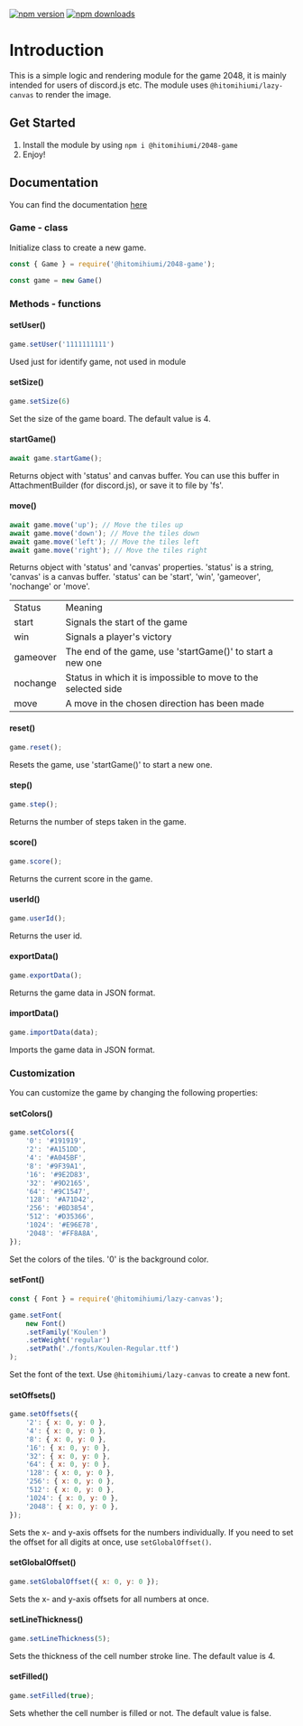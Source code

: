 <a href="https://www.npmjs.com/package/@hitomihiumi/2048-game"><img src="https://img.shields.io/npm/v/@hitomihiumi/2048-game.svg?maxAge=3600" alt="npm version" /></a>
<a href="https://www.npmjs.com/package/@hitomihiumi/2048-game"><img src="https://img.shields.io/npm/dt/@hitomihiumi/2048-game.svg?maxAge=3600" alt="npm downloads" /></a>

# Introduction

This is a simple logic and rendering module for the game 2048, it is mainly intended for users of discord.js etc. The module uses `@hitomihiumi/lazy-canvas` to render the image.

## Get Started

1. Install the module by using `npm i @hitomihiumi/2048-game`
2. Enjoy!

## Documentation

You can find the documentation [here](https://hitomihiumi.xyz/)

### Game - class

Initialize class to create a new game.

```js
const { Game } = require('@hitomihiumi/2048-game');

const game = new Game()
```
### Methods - functions

#### setUser()
```js
game.setUser('1111111111')
```
Used just for identify game, not used in module

#### setSize()
```js
game.setSize(6)
```

Set the size of the game board. The default value is 4.

#### startGame()
```js
await game.startGame(); 
```
Returns object with 'status' and canvas buffer. You can use this buffer in AttachmentBuilder (for discord.js), or save it to file by 'fs'.

#### move()
```js
await game.move('up'); // Move the tiles up
await game.move('down'); // Move the tiles down
await game.move('left'); // Move the tiles left
await game.move('right'); // Move the tiles right
```

Returns object with 'status' and 'canvas' properties.
'status' is a string, 'canvas' is a canvas buffer.
'status' can be 'start', 'win', 'gameover', 'nochange' or 'move'.

<table>
    <tr>
        <td>Status</td>
        <td>Meaning</td>
    </tr>
    <tr>
        <td>start</td>
        <td>Signals the start of the game</td>
    </tr>
    <tr>
        <td>win</td>
        <td>Signals a player's victory</td>
    </tr>
    <tr>
        <td>gameover</td>
        <td>The end of the game, use 'startGame()' to start a new one</td>
    </tr>
    <tr>
        <td>nochange</td>
        <td>Status in which it is impossible to move to the selected side</td>
    </tr>
    <tr>
        <td>move</td>
        <td>A move in the chosen direction has been made</td>
    </tr>
</table>

#### reset()

```js
game.reset();
```

Resets the game, use 'startGame()' to start a new one.

#### step()

```js
game.step();
```

Returns the number of steps taken in the game.

#### score()

```js
game.score();
```

Returns the current score in the game.

#### userId()

```js
game.userId();
```

Returns the user id.

#### exportData()

```js
game.exportData();
```

Returns the game data in JSON format.

#### importData()

```js
game.importData(data);
```

Imports the game data in JSON format.

### Customization

You can customize the game by changing the following properties:

#### setColors()

```js
game.setColors({
    '0': '#191919',
    '2': '#A151DD',
    '4': '#A045BF',
    '8': '#9F39A1',
    '16': '#9E2D83',
    '32': '#9D2165',
    '64': '#9C1547',
    '128': '#A71D42',
    '256': '#BD3854',
    '512': '#D35366',
    '1024': '#E96E78',
    '2048': '#FF8A8A',
});
```

Set the colors of the tiles. '0' is the background color.

#### setFont()

```js
const { Font } = require('@hitomihiumi/lazy-canvas');

game.setFont(
    new Font()
    .setFamily('Koulen')
    .setWeight('regular')
    .setPath('./fonts/Koulen-Regular.ttf')
);
```

Set the font of the text. Use `@hitomihiumi/lazy-canvas` to create a new font.

#### setOffsets()

```js
game.setOffsets({
    '2': { x: 0, y: 0 },
    '4': { x: 0, y: 0 },
    '8': { x: 0, y: 0 },
    '16': { x: 0, y: 0 },
    '32': { x: 0, y: 0 },
    '64': { x: 0, y: 0 },
    '128': { x: 0, y: 0 },
    '256': { x: 0, y: 0 },
    '512': { x: 0, y: 0 },
    '1024': { x: 0, y: 0 },
    '2048': { x: 0, y: 0 },
});
```

Sets the x- and y-axis offsets for the numbers individually. If you need to set the offset for all digits at once, use `setGlobalOffset()`.

#### setGlobalOffset()

```js
game.setGlobalOffset({ x: 0, y: 0 });
```

Sets the x- and y-axis offsets for all numbers at once.

#### setLineThickness()

```js
game.setLineThickness(5);
```

Sets the thickness of the cell number stroke line. The default value is 4.

#### setFilled()

```js
game.setFilled(true);
```

Sets whether the cell number is filled or not. The default value is false.